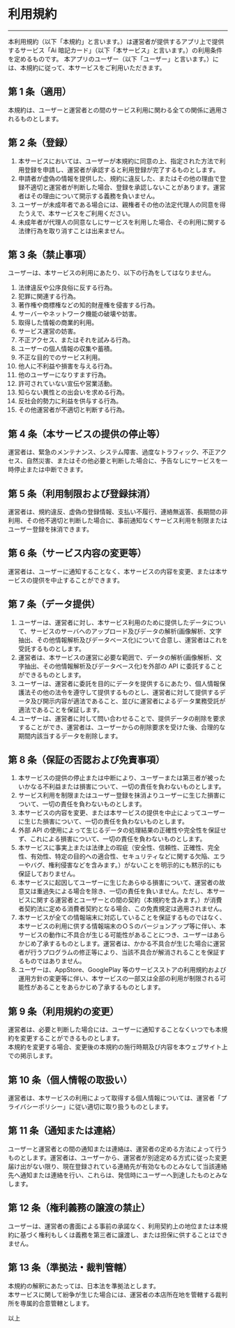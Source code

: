 # 利用規約

---

本利用規約（以下「本規約」と言います。）は運営者が提供するアプリ上で提供するサービス「Ai 暗記カード」（以下「本サービス」と言います。）の利用条件を定めるものです。
本アプリのユーザー（以下「ユーザー」と言います。）には、本規約に従って、本サービスをご利用いただきます。

## 第 1 条（適用）

本規約は、ユーザーと運営者との間のサービス利用に関わる全ての関係に適用されるものとします。

## 第 2 条（登録）

1. 本サービスにおいては、ユーザーが本規約に同意の上、指定された方法で利用登録を申請し、運営者が承認すると利用登録が完了するものとします。
2. 申請者が虚偽の情報を提供した、規約に違反した、またはその他の理由で登録不適切と運営者が判断した場合、登録を承認しないことがあります。運営者はその理由について開示する義務を負いません。
3. ユーザーが未成年者である場合には、親権者その他の法定代理人の同意を得たうえで、本サービスをご利用ください。
4. 未成年者が代理人の同意なしにサービスを利用した場合、その利用に関する法律行為を取り消すことは出来ません。

## 第 3 条（禁止事項）

ユーザーは、本サービスの利用にあたり、以下の行為をしてはなりません。

1. 法律違反や公序良俗に反する行為。
1. 犯罪に関連する行為。
1. 著作権や商標権などの知的財産権を侵害する行為。
1. サーバーやネットワーク機能の破壊や妨害。
1. 取得した情報の商業的利用。
1. サービス運営の妨害。
1. 不正アクセス、またはそれを試みる行為。
1. ユーザーの個人情報の収集や蓄積。
1. 不正な目的でのサービス利用。
1. 他人に不利益や損害を与える行為。
1. 他のユーザーになりすます行為。
1. 許可されていない宣伝や営業活動。
1. 知らない異性との出会いを求める行為。
1. 反社会的勢力に利益を供与する行為。
1. その他運営者が不適切と判断する行為。

## 第 4 条（本サービスの提供の停止等）

運営者は、緊急のメンテナンス、システム障害、過度なトラフィック、不正アクセス、自然災害、またはその他必要と判断した場合に、予告なしにサービスを一時停止または中断できます。

## 第 5 条（利用制限および登録抹消）

運営者は、規約違反、虚偽の登録情報、支払い不履行、連絡無返答、長期間の非利用、その他不適切と判断した場合に、事前通知なくサービス利用を制限またはユーザー登録を抹消できます。

## 第 6 条（サービス内容の変更等）

運営者は、ユーザーに通知することなく、本サービスの内容を変更、または本サービスの提供を中止することができます。

## 第 7 条（データ提供）

1. ユーザーは、運営者に対し、本サービス利用のために提供したデータについて、サービスのサーバへのアップロード及びデータの解析(画像解析、文字抽出、その他情報解析及びデータベース化)について合意し、運営者はこれを受託するものとします。
2. 運営者は、本サービスの運営に必要な範囲で、データの解析(画像解析、文字抽出、その他情報解析及びデータベース化)を外部の API に委託することができるものとします。
3. ユーザーは、運営者に委託を目的にデータを提供するにあたり、個人情報保護法その他の法令を遵守して提供するものとし、運営者に対して提供するデータ及び開示内容が適法であること、並びに運営者によるデータ業務受託が適法であることを保証します。
4. ユーザーは、運営者に対して問い合わせることで、提供データの削除を要求することができ、運営者は、ユーザーからの削除要求を受けた後、合理的な期間内該当するデータを削除します。

## 第 8 条（保証の否認および免責事項）

1. 本サービスの提供の停止または中断により、ユーザーまたは第三者が被ったいかなる不利益または損害について、一切の責任を負わないものとします。
2. サービス利用を制限またはユーザー登録を抹消よりユーザーに生じた損害について、一切の責任を負わないものとします。
3. 本サービスの内容を変更、または本サービスの提供を中止によってユーザーに生じた損害について、一切の責任を負わないものとします。
4. 外部 API の使用によって生じるデータの処理結果の正確性や完全性を保証せず、これによる損害について、一切の責任を負わないものとします。
5. 本サービスに事実上または法律上の瑕疵（安全性、信頼性、正確性、完全性、有効性、特定の目的への適合性、セキュリティなどに関する欠陥、エラーやバグ、権利侵害などを含みます。）がないことを明示的にも黙示的にも保証しておりません。
6. 本サービスに起因してユーザーに生じたあらゆる損害について、運営者の故意又は重過失による場合を除き、一切の責任を負いません。ただし、本サービスに関する運営者とユーザーとの間の契約（本規約を含みます。）が消費者契約法に定める消費者契約となる場合、この免責規定は適用されません。
7. 本サービスが全ての情報端末に対応していることを保証するものではなく、本サービスの利用に供する情報端末のＯＳのバージョンアップ等に伴い、本サービスの動作に不具合が生じる可能性があることにつき、ユーザーはあらかじめ了承するものとします。運営者は、かかる不具合が生じた場合に運営者が行うプログラムの修正等により、当該不具合が解消されることを保証するものではありません。
8. ユーザーは、AppStore、GooglePlay 等のサービスストアの利用規約および運用方針の変更等に伴い、本サービスの一部又は全部の利用が制限される可能性があることをあらかじめ了承するものとします。

## 第 9 条（利用規約の変更）

運営者は、必要と判断した場合には、ユーザーに通知することなくいつでも本規約を変更することができるものとします。  
本規約を変更する場合、変更後の本規約の施行時期及び内容を本ウェブサイト上での掲示します。

## 第 10 条（個人情報の取扱い）

運営者は、本サービスの利用によって取得する個人情報については、運営者「プライバシーポリシー」に従い適切に取り扱うものとします。

## 第 11 条（通知または連絡）

ユーザーと運営者との間の通知または連絡は、運営者の定める方法によって行うものとします。運営者は、ユーザーから、運営者が別途定める方式に従った変更届け出がない限り、現在登録されている連絡先が有効なものとみなして当該連絡先へ通知または連絡を行い、これらは、発信時にユーザーへ到達したものとみなします。

## 第 12 条（権利義務の譲渡の禁止）

ユーザーは、運営者の書面による事前の承諾なく、利用契約上の地位または本規約に基づく権利もしくは義務を第三者に譲渡し、または担保に供することはできません。

## 第 13 条（準拠法・裁判管轄）

本規約の解釈にあたっては、日本法を準拠法とします。  
本サービスに関して紛争が生じた場合には、運営者の本店所在地を管轄する裁判所を専属的合意管轄とします。

以上

<!-- 以下、機能追加時の項目として残しているものであり、利用規約の内容には含まれない。 -->

<!-- ## 第 3 条（ユーザー ID およびパスワードの管理）

1. ユーザーは、本サービスのログイン ID、パスワード、運営者以外の者が運営するサービス（以下「外部サービス」といいます。）を利用した認証情報（以下「認証情報」といいます。）を自己責任で管理し第三者に譲渡または貸与しないものとします。
2. 外部サービスの登録、利用については、当該外部サービスが規定する各規約の定めに従いユーザー自身の責任で行うものとします。
3. 認証情報の管理不十分、第三者の使用等によって生じた損害または不利益に関する責任はユーザーが負うものとし、運営者は一切の責任を負いません。 -->

<!-- ## 第 4 条（利用料金および支払方法）

1. ユーザーは、本サービスの有料部分の対価として、本サービス及び本ウェブサイトに表示する利用料金を、運営者が指定する方法により支払うものとします。
2. ユーザーが利用料金の支払を遅滞した場合には、ユーザーは上限利率(年 14.6%)の割合による遅延損害金を支払うものとします。 -->

<!-- ## 第 6 条（退会）

ユーザーは、運営者の定める退会手続により、本サービスから退会できるものとします。 -->
